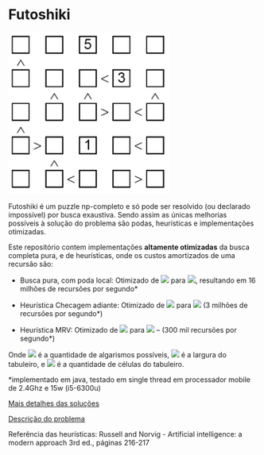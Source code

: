 # Futoshiki

![Futoshiki](board.PNG)

Futoshiki é um puzzle np-completo e só pode ser resolvido (ou declarado impossível) por busca exaustiva. Sendo assim as únicas melhorias possíveis à solução do problema são podas, heurísticas e implementações otimizadas.
  
Este repositório contem implementações **altamente otimizadas** da busca completa pura, e de heurísticas, onde os custos amortizados de uma recursão são:

* Busca pura, com poda local: Otimizado de <img src="https://render.githubusercontent.com/render/math?math=O(n)"> para <img src="https://render.githubusercontent.com/render/math?math=O(1)">, resultando em 16 milhões de recursões por segundo*

* Heurística Checagem adiante: Otimizado de <img src="https://render.githubusercontent.com/render/math?math=O\left(d^2\times c\right)">
para <img src="https://render.githubusercontent.com/render/math?math=O(d)"> (3 milhões de recursões por segundo*)

* Heurística MRV: Otimizado de <img src="https://render.githubusercontent.com/render/math?math=O\left(n\times d\times c\right)">
para <img src="https://render.githubusercontent.com/render/math?math=O(n)"> – (300 mil recursões por segundo*)

Onde <img src="https://render.githubusercontent.com/render/math?math=c"> é a quantidade de algarismos possíveis, 
<img src="https://render.githubusercontent.com/render/math?math=d"> é a largura do tabuleiro, e 
<img src="https://render.githubusercontent.com/render/math?math=n=d^2">
é a quantidade de células do tabuleiro.

*implementado em java, testado em single thread em processador mobile de 2.4Ghz e 15w (i5-6300u)

[Mais detalhes das soluções](relatorio-cezanne.pdf)

[Descrição do problema](Futoshiki.pdf)


Referência das heurísticas: Russell and Norvig - Artificial intelligence: a modern approach 3rd ed., páginas 216-217
